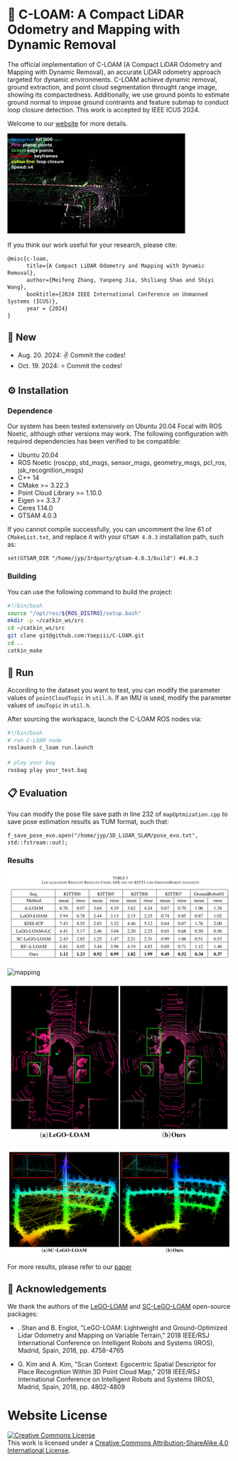 # :dolls: C-LOAM: A Compact LiDAR Odometry and Mapping with Dynamic Removal

The official implementation of C-LOAM (A Compact LiDAR Odometry and Mapping with Dynamic Removal), an accurate LiDAR odometry approach targeted for dynamic environments. C-LOAM achieve dynamic removal, ground extraction, and point cloud segmentation throught range image, showiing its compactedness. Additionally, we use ground points to estimate ground normal to impose ground contraints and feature submap to conduct loop closure detection. This work is accepted by IEEE ICUS 2024.

Welcome to our [website](https://yaepiii.github.io/C-LOAM/) for more details.

![Video](./web/resources/C-LOAM.gif)

If you think our work useful for your research, please cite:

```
@misc{c-loam,
      title={A Compact LiDAR Odometry and Mapping with Dynamic Removal}, 
      author={Meifeng Zhang, Yanpeng Jia, Shiliang Shao and Shiyi Wang},
      booktitle={2024 IEEE International Conference on Unmanned Systems (ICUS)},
      year = {2024}
}
```

## :mega: New

- Aug. 20. 2024: :v: Commit the codes!
- Oct. 19. 2024: :star: Commit the codes!

## :gear: Installation

### Dependence

Our system has been tested extensively on Ubuntu 20.04 Focal with ROS Noetic, although other versions may work. The following configuration with required dependencies has been verified to be compatible:

- Ubuntu 20.04
- ROS Noetic (roscpp, std_msgs, sensor_msgs, geometry_msgs, pcl_ros, jsk_recognition_msgs)
- C++ 14
- CMake >= 3.22.3
- Point Cloud Library >= 1.10.0
- Eigen >= 3.3.7
- Ceres 1.14.0
- GTSAM 4.0.3

If you cannot compile successfully, you can uncomment the line 61 of `CMakeList.txt`, and replace it with your `GTSAM 4.0.3` installation path, such as:

```
set(GTSAM_DIR "/home/jyp/3rdparty/gtsam-4.0.3/build") #4.0.3
```

### Building

You can use the following command to build the project:

```bash
#!/bin/bash
source "/opt/ros/${ROS_DISTRO}/setup.bash"
mkdir -p ~/catkin_ws/src
cd ~/catkin_ws/src
git clone git@github.com:Yaepiii/C-LOAM.git
cd ..
catkin_make
```

## :snail: Run

According to the dataset you want to test, you can modify the parameter values of `pointCloudTopic` in `util.h`. If an IMU is used, modify the parameter values of `imuTopic` in `util.h`.

After sourcing the workspace, launch the C-LOAM ROS nodes via:

```bash
#!/bin/bash
# run C-LOAM node
roslaunch c_loam run.launch

# play your bag
rosbag play your_test.bag
```

## :clipboard: Evaluation

You can modify the pose file save path in line 232 of `mapOptmization.cpp` to save pose estimation results as TUM format, such that:

```
f_save_pose_evo.open("/home/jyp/3D_LiDAR_SLAM/pose_evo.txt", std::fstream::out);
```

### Results

![localization](./web/resources/localization.png)

![mapping](./web/resources/dynamic_removal.png)

![mapping](./web/resources/ground_extraction.png)

![mapping](./web/resources/loop_closure.png)

For more results, please refer to our [paper](https://arxiv.org/abs/2410.13240)

## :rose: Acknowledgements

We thank the authors of the [LeGO-LOAM](https://github.com/RobustFieldAutonomyLab/LeGO-LOAM) and [SC-LeGO-LOAM](https://github.com/gisbi-kim/SC-LeGO-LOAM?tab=readme-ov-file) open-source packages:

- . Shan and B. Englot, "LeGO-LOAM: Lightweight and Ground-Optimized Lidar Odometry and Mapping on Variable Terrain," 2018 IEEE/RSJ International Conference on Intelligent Robots and Systems (IROS), Madrid, Spain, 2018, pp. 4758-4765

- G. Kim and A. Kim, "Scan Context: Egocentric Spatial Descriptor for Place Recognition Within 3D Point Cloud Map," 2018 IEEE/RSJ International Conference on Intelligent Robots and Systems (IROS), Madrid, Spain, 2018, pp. 4802-4809



# Website License
<a rel="license" href="http://creativecommons.org/licenses/by-sa/4.0/"><img alt="Creative Commons License" style="border-width:0" src="https://i.creativecommons.org/l/by-sa/4.0/88x31.png" /></a><br />This work is licensed under a <a rel="license" href="http://creativecommons.org/licenses/by-sa/4.0/">Creative Commons Attribution-ShareAlike 4.0 International License</a>.
